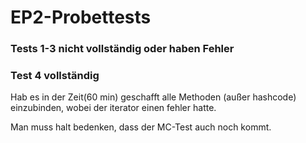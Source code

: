 # EP2-Probettests

### Tests 1-3 nicht vollständig oder haben Fehler

### Test 4 vollständig
Hab es in der Zeit(60 min) geschafft alle Methoden (außer hashcode) einzubinden, wobei der iterator einen fehler hatte.

Man muss halt bedenken, dass der MC-Test auch noch kommt.
